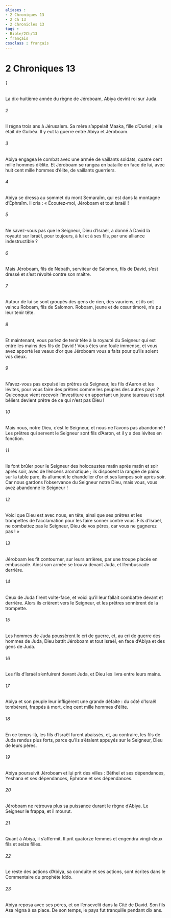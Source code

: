 ```yaml
---
aliases : 
- 2 Chroniques 13
- 2 Ch 13
- 2 Chronicles 13
tags : 
- Bible/2Ch/13
- français
cssclass : français
---
```


# 2 Chroniques 13

###### 1
La dix-huitième année du règne de Jéroboam, Abiya devint roi sur Juda.
###### 2
Il régna trois ans à Jérusalem. Sa mère s’appelait Maaka, fille d’Ouriel ; elle était de Guibéa. Il y eut la guerre entre Abiya et Jéroboam.
###### 3
Abiya engagea le combat avec une armée de vaillants soldats, quatre cent mille hommes d’élite. Et Jéroboam se rangea en bataille en face de lui, avec huit cent mille hommes d’élite, de vaillants guerriers.
###### 4
Abiya se dressa au sommet du mont Semaraïm, qui est dans la montagne d’Éphraïm. Il cria : « Écoutez-moi, Jéroboam et tout Israël !
###### 5
Ne savez-vous pas que le Seigneur, Dieu d’Israël, a donné à David la royauté sur Israël, pour toujours, à lui et à ses fils, par une alliance indestructible ?
###### 6
Mais Jéroboam, fils de Nebath, serviteur de Salomon, fils de David, s’est dressé et s’est révolté contre son maître.
###### 7
Autour de lui se sont groupés des gens de rien, des vauriens, et ils ont vaincu Roboam, fils de Salomon. Roboam, jeune et de cœur timoré, n’a pu leur tenir tête.
###### 8
Et maintenant, vous parlez de tenir tête à la royauté du Seigneur qui est entre les mains des fils de David ! Vous êtes une foule immense, et vous avez apporté les veaux d’or que Jéroboam vous a faits pour qu’ils soient vos dieux.
###### 9
N’avez-vous pas expulsé les prêtres du Seigneur, les fils d’Aaron et les lévites, pour vous faire des prêtres comme les peuples des autres pays ? Quiconque vient recevoir l’investiture en apportant un jeune taureau et sept béliers devient prêtre de ce qui n’est pas Dieu !
###### 10
Mais nous, notre Dieu, c’est le Seigneur, et nous ne l’avons pas abandonné ! Les prêtres qui servent le Seigneur sont fils d’Aaron, et il y a des lévites en fonction.
###### 11
Ils font brûler pour le Seigneur des holocaustes matin après matin et soir après soir, avec de l’encens aromatique ; ils disposent la rangée de pains sur la table pure, ils allument le chandelier d’or et ses lampes soir après soir. Car nous gardons l’observance du Seigneur notre Dieu, mais vous, vous avez abandonné le Seigneur !
###### 12
Voici que Dieu est avec nous, en tête, ainsi que ses prêtres et les trompettes de l’acclamation pour les faire sonner contre vous. Fils d’Israël, ne combattez pas le Seigneur, Dieu de vos pères, car vous ne gagnerez pas ! »
###### 13
Jéroboam les fit contourner, sur leurs arrières, par une troupe placée en embuscade. Ainsi son armée se trouva devant Juda, et l’embuscade derrière.
###### 14
Ceux de Juda firent volte-face, et voici qu’il leur fallait combattre devant et derrière. Alors ils crièrent vers le Seigneur, et les prêtres sonnèrent de la trompette.
###### 15
Les hommes de Juda poussèrent le cri de guerre, et, au cri de guerre des hommes de Juda, Dieu battit Jéroboam et tout Israël, en face d’Abiya et des gens de Juda.
###### 16
Les fils d’Israël s’enfuirent devant Juda, et Dieu les livra entre leurs mains.
###### 17
Abiya et son peuple leur infligèrent une grande défaite : du côté d’Israël tombèrent, frappés à mort, cinq cent mille hommes d’élite.
###### 18
En ce temps-là, les fils d’Israël furent abaissés, et, au contraire, les fils de Juda rendus plus forts, parce qu’ils s’étaient appuyés sur le Seigneur, Dieu de leurs pères.
###### 19
Abiya poursuivit Jéroboam et lui prit des villes : Béthel et ses dépendances, Yeshana et ses dépendances, Éphrone et ses dépendances.
###### 20
Jéroboam ne retrouva plus sa puissance durant le règne d’Abiya. Le Seigneur le frappa, et il mourut.
###### 21
Quant à Abiya, il s’affermit. Il prit quatorze femmes et engendra vingt-deux fils et seize filles.
###### 22
Le reste des actions d’Abiya,
sa conduite et ses actions,
sont écrites dans le Commentaire du prophète Iddo.
###### 23
Abiya reposa avec ses pères,
et on l’ensevelit dans la Cité de David.
Son fils Asa régna à sa place.
De son temps, le pays fut tranquille pendant dix ans.
